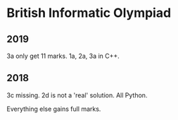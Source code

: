 # British Informatic Olympiad

## 2019
3a only get 11 marks. 1a, 2a, 3a in C++. 

## 2018
3c missing. 2d is not a 'real' solution. All Python. 

Everything else gains full marks. 
